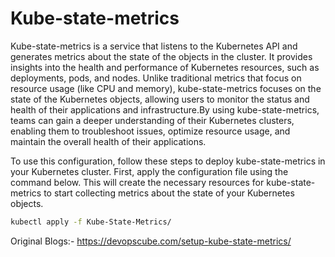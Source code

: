 # Kube-state-metrics
Kube-state-metrics is a service that listens to the Kubernetes API and generates metrics about the state of the objects in the cluster. It provides insights into the health and performance of Kubernetes resources, such as deployments, pods, and nodes. Unlike traditional metrics that focus on resource usage (like CPU and memory), kube-state-metrics focuses on the state of the Kubernetes objects, allowing users to monitor the status and health of their applications and infrastructure.By using kube-state-metrics, teams can gain a deeper understanding of their Kubernetes clusters, enabling them to troubleshoot issues, optimize resource usage, and maintain the overall health of their applications.

To use this configuration, follow these steps to deploy kube-state-metrics in your Kubernetes cluster. First, apply the configuration file using the command below. This will create the necessary resources for kube-state-metrics to start collecting metrics about the state of your Kubernetes objects.
```bash
kubectl apply -f Kube-State-Metrics/
```

Original Blogs:- https://devopscube.com/setup-kube-state-metrics/